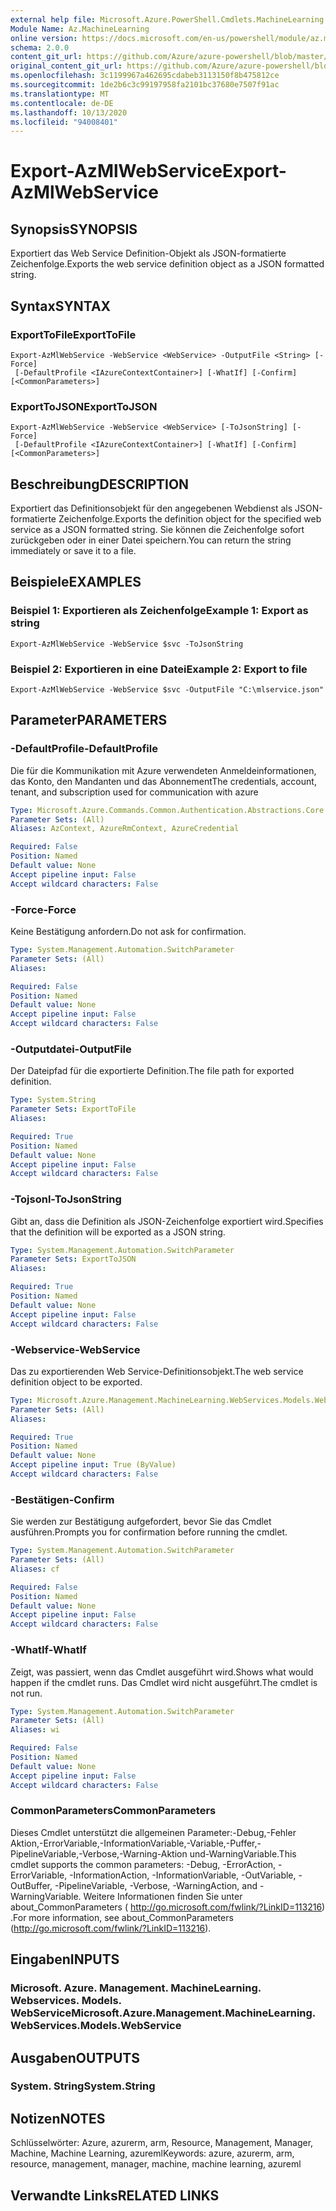 ```yaml
---
external help file: Microsoft.Azure.PowerShell.Cmdlets.MachineLearning.dll-Help.xml
Module Name: Az.MachineLearning
online version: https://docs.microsoft.com/en-us/powershell/module/az.machinelearning/export-azmlwebservice
schema: 2.0.0
content_git_url: https://github.com/Azure/azure-powershell/blob/master/src/MachineLearning/MachineLearning/help/Export-AzMlWebService.md
original_content_git_url: https://github.com/Azure/azure-powershell/blob/master/src/MachineLearning/MachineLearning/help/Export-AzMlWebService.md
ms.openlocfilehash: 3c1199967a462695cdabeb3113150f8b475812ce
ms.sourcegitcommit: 1de2b6c3c99197958fa2101bc37680e7507f91ac
ms.translationtype: MT
ms.contentlocale: de-DE
ms.lasthandoff: 10/13/2020
ms.locfileid: "94008401"
---
```

# <span data-ttu-id="66455-101">Export-AzMlWebService</span><span class="sxs-lookup"><span data-stu-id="66455-101">Export-AzMlWebService</span></span>

## <span data-ttu-id="66455-102">Synopsis</span><span class="sxs-lookup"><span data-stu-id="66455-102">SYNOPSIS</span></span>
<span data-ttu-id="66455-103">Exportiert das Web Service Definition-Objekt als JSON-formatierte Zeichenfolge.</span><span class="sxs-lookup"><span data-stu-id="66455-103">Exports the web service definition object as a JSON formatted string.</span></span>

## <span data-ttu-id="66455-104">Syntax</span><span class="sxs-lookup"><span data-stu-id="66455-104">SYNTAX</span></span>

### <span data-ttu-id="66455-105">ExportToFile</span><span class="sxs-lookup"><span data-stu-id="66455-105">ExportToFile</span></span>
```
Export-AzMlWebService -WebService <WebService> -OutputFile <String> [-Force]
 [-DefaultProfile <IAzureContextContainer>] [-WhatIf] [-Confirm] [<CommonParameters>]
```

### <span data-ttu-id="66455-106">ExportToJSON</span><span class="sxs-lookup"><span data-stu-id="66455-106">ExportToJSON</span></span>
```
Export-AzMlWebService -WebService <WebService> [-ToJsonString] [-Force]
 [-DefaultProfile <IAzureContextContainer>] [-WhatIf] [-Confirm] [<CommonParameters>]
```

## <span data-ttu-id="66455-107">Beschreibung</span><span class="sxs-lookup"><span data-stu-id="66455-107">DESCRIPTION</span></span>
<span data-ttu-id="66455-108">Exportiert das Definitionsobjekt für den angegebenen Webdienst als JSON-formatierte Zeichenfolge.</span><span class="sxs-lookup"><span data-stu-id="66455-108">Exports the definition object for the specified web service as a JSON formatted string.</span></span>
<span data-ttu-id="66455-109">Sie können die Zeichenfolge sofort zurückgeben oder in einer Datei speichern.</span><span class="sxs-lookup"><span data-stu-id="66455-109">You can return the string immediately or save it to a file.</span></span>

## <span data-ttu-id="66455-110">Beispiele</span><span class="sxs-lookup"><span data-stu-id="66455-110">EXAMPLES</span></span>

### <span data-ttu-id="66455-111">Beispiel 1: Exportieren als Zeichenfolge</span><span class="sxs-lookup"><span data-stu-id="66455-111">Example 1: Export as string</span></span>
```
Export-AzMlWebService -WebService $svc -ToJsonString
```

### <span data-ttu-id="66455-112">Beispiel 2: Exportieren in eine Datei</span><span class="sxs-lookup"><span data-stu-id="66455-112">Example 2: Export to file</span></span>
```
Export-AzMlWebService -WebService $svc -OutputFile "C:\mlservice.json"
```

## <span data-ttu-id="66455-113">Parameter</span><span class="sxs-lookup"><span data-stu-id="66455-113">PARAMETERS</span></span>

### <span data-ttu-id="66455-114">-DefaultProfile</span><span class="sxs-lookup"><span data-stu-id="66455-114">-DefaultProfile</span></span>
<span data-ttu-id="66455-115">Die für die Kommunikation mit Azure verwendeten Anmeldeinformationen, das Konto, den Mandanten und das Abonnement</span><span class="sxs-lookup"><span data-stu-id="66455-115">The credentials, account, tenant, and subscription used for communication with azure</span></span>

```yaml
Type: Microsoft.Azure.Commands.Common.Authentication.Abstractions.Core.IAzureContextContainer
Parameter Sets: (All)
Aliases: AzContext, AzureRmContext, AzureCredential

Required: False
Position: Named
Default value: None
Accept pipeline input: False
Accept wildcard characters: False
```

### <span data-ttu-id="66455-116">-Force</span><span class="sxs-lookup"><span data-stu-id="66455-116">-Force</span></span>
<span data-ttu-id="66455-117">Keine Bestätigung anfordern.</span><span class="sxs-lookup"><span data-stu-id="66455-117">Do not ask for confirmation.</span></span>

```yaml
Type: System.Management.Automation.SwitchParameter
Parameter Sets: (All)
Aliases:

Required: False
Position: Named
Default value: None
Accept pipeline input: False
Accept wildcard characters: False
```

### <span data-ttu-id="66455-118">-Outputdatei</span><span class="sxs-lookup"><span data-stu-id="66455-118">-OutputFile</span></span>
<span data-ttu-id="66455-119">Der Dateipfad für die exportierte Definition.</span><span class="sxs-lookup"><span data-stu-id="66455-119">The file path for exported definition.</span></span>

```yaml
Type: System.String
Parameter Sets: ExportToFile
Aliases:

Required: True
Position: Named
Default value: None
Accept pipeline input: False
Accept wildcard characters: False
```

### <span data-ttu-id="66455-120">-Tojsonl</span><span class="sxs-lookup"><span data-stu-id="66455-120">-ToJsonString</span></span>
<span data-ttu-id="66455-121">Gibt an, dass die Definition als JSON-Zeichenfolge exportiert wird.</span><span class="sxs-lookup"><span data-stu-id="66455-121">Specifies that the definition will be exported as a JSON string.</span></span>

```yaml
Type: System.Management.Automation.SwitchParameter
Parameter Sets: ExportToJSON
Aliases:

Required: True
Position: Named
Default value: None
Accept pipeline input: False
Accept wildcard characters: False
```

### <span data-ttu-id="66455-122">-Webservice</span><span class="sxs-lookup"><span data-stu-id="66455-122">-WebService</span></span>
<span data-ttu-id="66455-123">Das zu exportierenden Web Service-Definitionsobjekt.</span><span class="sxs-lookup"><span data-stu-id="66455-123">The web service definition object to be exported.</span></span>

```yaml
Type: Microsoft.Azure.Management.MachineLearning.WebServices.Models.WebService
Parameter Sets: (All)
Aliases:

Required: True
Position: Named
Default value: None
Accept pipeline input: True (ByValue)
Accept wildcard characters: False
```

### <span data-ttu-id="66455-124">-Bestätigen</span><span class="sxs-lookup"><span data-stu-id="66455-124">-Confirm</span></span>
<span data-ttu-id="66455-125">Sie werden zur Bestätigung aufgefordert, bevor Sie das Cmdlet ausführen.</span><span class="sxs-lookup"><span data-stu-id="66455-125">Prompts you for confirmation before running the cmdlet.</span></span>

```yaml
Type: System.Management.Automation.SwitchParameter
Parameter Sets: (All)
Aliases: cf

Required: False
Position: Named
Default value: None
Accept pipeline input: False
Accept wildcard characters: False
```

### <span data-ttu-id="66455-126">-WhatIf</span><span class="sxs-lookup"><span data-stu-id="66455-126">-WhatIf</span></span>
<span data-ttu-id="66455-127">Zeigt, was passiert, wenn das Cmdlet ausgeführt wird.</span><span class="sxs-lookup"><span data-stu-id="66455-127">Shows what would happen if the cmdlet runs.</span></span>
<span data-ttu-id="66455-128">Das Cmdlet wird nicht ausgeführt.</span><span class="sxs-lookup"><span data-stu-id="66455-128">The cmdlet is not run.</span></span>

```yaml
Type: System.Management.Automation.SwitchParameter
Parameter Sets: (All)
Aliases: wi

Required: False
Position: Named
Default value: None
Accept pipeline input: False
Accept wildcard characters: False
```

### <span data-ttu-id="66455-129">CommonParameters</span><span class="sxs-lookup"><span data-stu-id="66455-129">CommonParameters</span></span>
<span data-ttu-id="66455-130">Dieses Cmdlet unterstützt die allgemeinen Parameter:-Debug,-Fehler Aktion,-ErrorVariable,-InformationVariable,-Variable,-Puffer,-PipelineVariable,-Verbose,-Warning-Aktion und-WarningVariable.</span><span class="sxs-lookup"><span data-stu-id="66455-130">This cmdlet supports the common parameters: -Debug, -ErrorAction, -ErrorVariable, -InformationAction, -InformationVariable, -OutVariable, -OutBuffer, -PipelineVariable, -Verbose, -WarningAction, and -WarningVariable.</span></span> <span data-ttu-id="66455-131">Weitere Informationen finden Sie unter about_CommonParameters ( http://go.microsoft.com/fwlink/?LinkID=113216) .</span><span class="sxs-lookup"><span data-stu-id="66455-131">For more information, see about_CommonParameters (http://go.microsoft.com/fwlink/?LinkID=113216).</span></span>

## <span data-ttu-id="66455-132">Eingaben</span><span class="sxs-lookup"><span data-stu-id="66455-132">INPUTS</span></span>

### <span data-ttu-id="66455-133">Microsoft. Azure. Management. MachineLearning. Webservices. Models. WebService</span><span class="sxs-lookup"><span data-stu-id="66455-133">Microsoft.Azure.Management.MachineLearning.WebServices.Models.WebService</span></span>

## <span data-ttu-id="66455-134">Ausgaben</span><span class="sxs-lookup"><span data-stu-id="66455-134">OUTPUTS</span></span>

### <span data-ttu-id="66455-135">System. String</span><span class="sxs-lookup"><span data-stu-id="66455-135">System.String</span></span>

## <span data-ttu-id="66455-136">Notizen</span><span class="sxs-lookup"><span data-stu-id="66455-136">NOTES</span></span>
<span data-ttu-id="66455-137">Schlüsselwörter: Azure, azurerm, arm, Resource, Management, Manager, Machine, Machine Learning, azureml</span><span class="sxs-lookup"><span data-stu-id="66455-137">Keywords: azure, azurerm, arm, resource, management, manager, machine, machine learning, azureml</span></span>

## <span data-ttu-id="66455-138">Verwandte Links</span><span class="sxs-lookup"><span data-stu-id="66455-138">RELATED LINKS</span></span>
